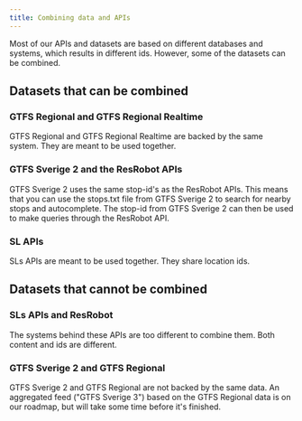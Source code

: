 ```yaml
---
title: Combining data and APIs
---
```

Most of our APIs and datasets are based on different databases and systems, which results in different ids. However, some of the datasets can be combined.

## Datasets that can be combined

### GTFS Regional and GTFS Regional Realtime 

GTFS Regional and GTFS Regional Realtime are backed by the same system. They are meant to be used together.

### GTFS Sverige 2 and the ResRobot APIs

GTFS Sverige 2 uses the same stop-id's as the ResRobot APIs. This means that you can use the stops.txt file from GTFS Sverige 2 to search for nearby stops and autocomplete. The stop-id from GTFS Sverige 2 can then be used to make queries through the ResRobot API.

### SL APIs

SLs APIs are meant to be used together. They share location ids.

## Datasets that cannot be combined

### SLs APIs and ResRobot

The systems behind these APIs are too different to combine them. Both content and ids are different.

### GTFS Sverige 2 and GTFS Regional

GTFS Sverige 2 and GTFS Regional are not backed by the same data. An aggregated feed ("GTFS Sverige 3") based on the GTFS Regional data is on our roadmap, but will take some time before it's finished.